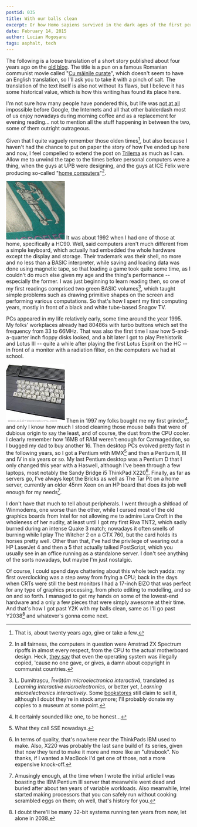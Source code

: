 ```yaml
---
postid: 035
title: With our balls clean
excerpt: Or how Homo sapiens survived in the dark ages of the first personal computers.
date: February 14, 2015
author: Lucian Mogoșanu
tags: asphalt, tech
---
```


The following is a loose translation of a short story published about four
years ago on the [old blog][bricks]. The title is a pun on a famous Romanian
communist movie called "[Cu mâinile curate][imdb]", which doesn't seem to have
an English translation, so I'll ask you to take it with a pinch of salt. The
translation of the text itself is also not without its flaws, but I believe it
has some historical value, which is how this writing has found its place here.

I'm not sure how many people have pondered this, but life was [not at
all][daimonz] impossible before Google, the Internets and all that other
balderdash most of us enjoy nowadays during morning coffee and as a replacement
for evening reading... not to mention all the stuff happening in between the
two, some of them outright outrageous.

Given that I quite vaguely remember those olden times[^1], but also because I
haven't had the chance to put on paper the story of how I've ended up here and
now, I feel compelled to extend the post on [Trilema][trilema] as much as I
can. Allow me to unwind the tape to the times before personal computers were a
thing, when the guys at UPB were designing, and the guys at ICE Felix were
producing so-called "[home computers][hc]"[^2].

<span class="imgleft"><a href="/uploads/2015/02/basic-book.jpg"> <img
class="thumb" src="/uploads/2015/02/basic-book-thumb.jpg"
title="Microelectronica interactivă."/></a></span> 
It was about 1992 when I had one of those at home, specifically a HC90. Well,
said computers aren't much different from a simple keyboard, which actually had
embedded the whole hardware except the display and storage. Their trademark was
their shell, no more and no less than a BASIC interpreter, while saving and
loading data was done using magnetic tape, so that loading a game took quite
some time, as I couldn't do much else given my age and the thing's performance
-- especially the former. I was just beginning to learn reading then, so one of
my first readings comprised two green BASIC volumes[^3], which taught simple
problems such as drawing primitive shapes on the screen and performing various
computations. So that's how I spent my first computing years, mostly in front
of a black and white tube-based Snagov TV.

PCs appeared in my life relatively early, some time around the year 1995. My
folks' workplaces already had 80486s with turbo buttons which set the frequency
from 33 to 66MHz. That was also the first time I saw how 5-and-a-quarter inch
floppy disks looked, and a bit later I got to play Prehistorik and Lotus III --
quite a while after playing the first Lotus Esprit on the HC -- in front of a
monitor with a radiation filter, on the computers we had at school.

<span class="imgright"><a href="/uploads/2015/02/hc-85.jpg"> <img
class="thumb" src="/uploads/2015/02/hc-85-thumb.jpg"
title="Microelectronica interactivă."/></a></span> 
Then in 1997 my folks bought me my first grinder[^4], and only I know how much
I stood cleaning those mouse balls that were of dubious origin to say the
least, and of course, the dust from the CPU cooler. I clearly remember how 16MB
of RAM weren't enough for Carmageddon, so I bugged my dad to buy another 16.
Then desktop PCs evolved pretty fast in the following years, so I got a Pentium
with MMX[^5] and then a Pentium II, III and IV in six years or so. My last
Pentium desktop was a Pentium D that I only changed this year with a Haswell,
although I've been through a few laptops, most notably the Sandy Bridge i5
ThinkPad X220[^6]. Finally, as far as servers go, I've always kept the Bricks
as well as The Tar Pit on a home server, currently an older 45nm Xeon on an HP
board that does its job well enough for my needs[^7].

I don't have that much to tell about peripherals. I went through a shitload of
Winmodems, one worse than the other, while I cursed most of the old graphics
boards from Intel for not allowing me to admire Lara Croft in the wholeness of
her nudity, at least until I got my first Riva TNT2, which sadly burned during
an intense Quake 3 match; nowadays it often smells of burning while I play The
Witcher 2 on a GTX 760, but the card holds its horses pretty well. Other than
that, I've had the privilege of wearing out a HP LaserJet 4 and then a 5 that
actually talked PostScript, which you usually see in an office running as a
standalone server. I don't see anything of the sorts nowadays, but maybe I'm
just nostalgic.

Of course, I could spend days chattering about this whole tech yadda: my first
overclocking was a step away from frying a CPU; back in the days when CRTs
were still the best monitors I had a 17-inch EIZO that was perfect for any type
of graphics processing, from photo editing to modelling, and so on and so
forth. I managed to get my hands on some of the lowest-end hardware and a only
a few pieces that were simply awesome at their time. And that's how I got past
Y2K with my balls clean, same as I'll go past Y2038[^8] and whatever's gonna
come next.

[^1]: That is, about twenty years ago, give or take a few.

[^2]: In all fairness, the computers in question were Amstrad ZX Spectrum
ripoffs in almost every respect, from the CPU to the actual motherboard design.
Heck, [they say][roms] that even the operating system was illegally copied,
'cause no one gave, or gives, a damn about copyright in communist countries.

[^3]: L. Dumitrașcu, *Învățăm microelectronica interactivă*, translated as
*Learning interactive microelectronics*, or better yet, *Learning
microelectronics interactively*. Some [bookstores][dumitrascu] still claim to
sell it, although I doubt they're in stock anymore; I'll probably donate my
copies to a museum at some point.

[^4]: It certainly sounded like one, to be honest...

[^5]: What they call SSE nowadays.

[^6]: In terms of quality, that's nowhere near the ThinkPads IBM used to make.
Also, X220 was probably the last sane build of its series, given that now they
tend to make it more and more like an "ultrabook". No thanks, if I wanted a
MacBook I'd get one of those, not a more expensive knock-off.

[^7]: Amusingly enough, at the time when I wrote the initial article I was
boasting the IBM Pentium III server that meanwhile went dead and buried after
about ten years of variable workloads. Also meanwhile, Intel started making
processors that you can safely run without cooking scrambled eggs on them; oh
well, that's history for you.

[^8]: I doubt there'll be many 32-bit systems running ten years from now, let
alone in 2038.

[bricks]: http://lucian.mogosanu.ro/bricks/cu-bilele-curate/
[imdb]: http://www.imdb.com/title/tt0068431/
[daimonz]: https://twitter.com/daimonz/status/37150108445310976
[trilema]: http://trilema.com/2011/vechituri-sau-viata-dinainte-de-y2k/
[hc]: http://www.interface1.net/zx/clones/hc85.html
[roms]: http://www.shadowmagic.org.uk/spectrum/roms.html
[dumitrascu]: http://www.librarie.net/p/38941/Invatam-microelectronica-interactiva-Totul-despre-Basic-conversatii-sinteze-Liviu-Dumitrascu
